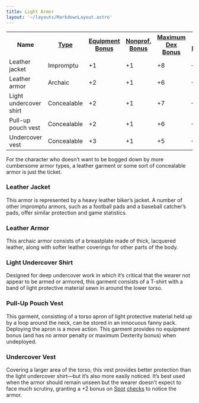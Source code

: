```yaml
---
title: Light Armor
layout: '~/layouts/MarkdownLayout.astro'
---
```


<table> <tr><th> Name</th><th> <a href="/modern.d20.srd/equipment/armor.general">Type</a></th><th> <a href="/modern.d20.srd/equipment/armor.general">Equipment Bonus</a></th><th> <a href="/modern.d20.srd/equipment/armor.general">Nonprof. Bonus</a></th><th> <a href="/modern.d20.srd/equipment/armor.general">Maximum Dex Bonus</a></th><th> <a href="/modern.d20.srd/equipment/armor.general">Armor Penalty</a></th><th> <a href="/modern.d20.srd/equipment/armor.general">Speed (30 ft.)</a></th><th> <a href="/modern.d20.srd/equipment/armor.general">Weight</a></th><th> <a href="/modern.d20.srd/equipment/armor.general">Purchase DC</a></th><th> <a href="/modern.d20.srd/equipment/armor.general">Restriction</a></th> </tr> <tr><td> Leather jacket</td><td> Impromptu</td><td> +1</td><td> +1</td><td> +8</td><td> –0</td><td> 30</td><td> 4 lb.</td><td> 10</td><td> — </td></tr> <tr><td> Leather armor</td><td> Archaic</td><td> +2</td><td> +1</td><td> +6</td><td> –0</td><td> 30</td><td> 15 lb.</td><td> 12</td><td> — </td></tr> <tr><td> Light undercover shirt</td><td> Concealable</td><td> +2</td><td> +1</td><td> +7</td><td> –0</td><td> 30</td><td> 2 lb.</td><td> 13</td><td> Lic (+1) </td></tr> <tr><td> Pull-up pouch vest</td><td> Concealable</td><td> +2</td><td> +1</td><td> +6</td><td> –1</td><td> 30</td><td> 2 lb.</td><td> 13</td><td> Lic (+1) </td></tr> <tr><td> Undercover vest</td><td> Concealable</td><td> +3</td><td> +1</td><td> +5</td><td> –2</td><td> 30</td><td> 3 lb.</td><td> 14</td><td> Lic (+1) </td></tr> </table>



For the character who doesn’t want to be bogged down by more cumbersome armor
types, a leather garment or some sort of concealable armor is just the ticket.

### Leather Jacket

This armor is represented by a heavy leather biker’s jacket. A number of other
impromptu armors, such as a football pads and a baseball catcher’s pads, offer
similar protection and game statistics.

### Leather Armor

This archaic armor consists of a breastplate made of thick, lacquered leather,
along with softer leather coverings for other parts of the body.

### Light Undercover Shirt

Designed for deep undercover work in which it’s critical that the wearer not
appear to be armed or armored, this garment consists of a T-shirt with a band
of light protective material sewn in around the lower torso.

### Pull-Up Pouch Vest

This garment, consisting of a torso apron of light protective material held up
by a loop around the neck, can be stored in an innocuous fanny pack. Deploying
the apron is a move action. This garment provides no equipment bonus (and has
no armor penalty or maximum Dexterity bonus) when undeployed.

### Undercover Vest

Covering a larger area of the torso, this vest provides better protection than
the light undercover shirt—but it’s also more easily noticed. It’s best used
when the armor should remain unseen but the wearer doesn’t expect to face much
scrutiny, granting a +2 bonus on [Spot](/modern.d20.srd/skills/spot)
[checks](/modern.d20.srd/skills/skill.basics) to notice the armor.

